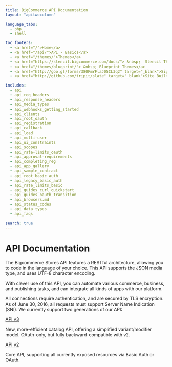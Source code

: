 ```yaml
---
title: BigCommerce API Documentation
layout: "apitwocolumn"

language_tabs:
  - php
  - shell

toc_footers:
  - <a href="/">Home</a>
  - <a href="/api/">API - Basics</a>
  - <a href="/themes/">Themes</a>
  - <a href="https://stencil.bigcommerce.com/docs/"> &nbsp;  Stencil Themes</a>
  - <a href="/themes/blueprint/"> &nbsp; Blueprint Themes</a>
  - <a href="http://goo.gl/forms/380FmYFlaJ05CL3q2" target="_blank">Sign Up for the Developer Newsletter</a>
  - <a href="http://github.com/tripit/slate" target="_blank">Site Built with Slate</a>

includes:
  - api
  - api_req_headers
  - api_response_headers
  - api_media_types
  - api_webhooks_getting_started
  - api_clients
  - api_root_oauth
  - api_registration
  - api_callback
  - api_load
  - api_multi-user
  - api_ui_constraints
  - api_scopes
  - api_rate-limits_oauth
  - api_approval-requirements
  - api_completing_reg
  - api_app_gallery
  - api_sample_contract
  - api_root_basic_auth
  - api_legacy_basic_auth
  - api_rate_limits_basic
  - api_guides_curl_quickstart
  - api_guides_oauth_transition
  - api_browsers.md
  - api_status_codes
  - api_data_types
  - api_faqs

search: true
---
```


# API Documentation

The Bigcommerce Stores API features a RESTful architecture, allowing you to code in the language of your choice. This API supports the JSON media type, and uses UTF-8 character encoding. 

With clever use of this API, you can automate various commerce, business, and publishing tasks, and can integrate all kinds of apps with our platform. 

All connections require authentication, and are secured by TLS encryption. As of June 30, 2016, all requests must support Server Name Indication (SNI). We currently support two generations of our API:

<span class="fake-h3"> [API v3](/api/v3) </span>

  New, more-efficient catalog API, offering a simplified variant/modifier model. OAuth-only, but fully backward-compatible with v2.

<span class="fake-h3"> [API v2](/api/v2) </span>

  Core API, supporting all currently exposed resources via Basic Auth or OAuth.

